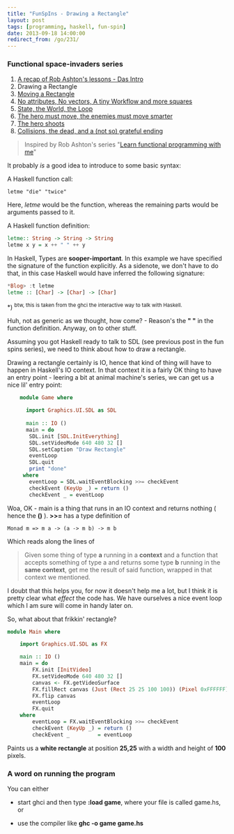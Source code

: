 ```yaml
---
title: "FunSpIns - Drawing a Rectangle"
layout: post
tags: [programming, haskell, fun-spin]
date: 2013-09-18 14:00:00
redirect_from: /go/231/
---
```


### Functional space-invaders series
1. [A recap of Rob Ashton's lessons - Das Intro](/2013/09/17/funspins-a-recap-of-rob-ashtons-lessons-das-intro)
1. Drawing a Rectangle
1. [Moving a Rectangle](/2013/09/19/funspins-moving-a-rectangle)
1. [No attributes, No vectors, A tiny Workflow and more squares](/2013/09/20/funspins-no-attributes-no-vectors-a-tiny-workflow-and-more-squares)
1. [State, the World, the Loop](/2013/09/23/funspins-state-the-world-the-loop)
1. [The hero must move, the enemies must move smarter](/2013/09/24/funspins-the-hero-must-move-the-enemies-must-move-smarter)
1. [The hero shoots](/2013/09/25/funspins-the-hero-shoots)
1. [Collisions, the dead, and a (not so) grateful ending](/2013/09/26/funspins-collisions-the-dead-and-a-not-so-grateful-ending)

> Inspired by Rob Ashton's series "[Learn functional programming with me][1]"

It probably *is* a good idea to introduce to some basic syntax:

A Haskell function call:

    letme "die" "twice"

Here, *letme* would be the function, whereas the remaining parts would be arguments passed to it.

A Haskell function definition:

```haskell
letme:: String -> String -> String
letme x y = x ++ " " ++ y
```

In Haskell, Types are **sooper-important**. In this example we have specified the signature of the function explicitly. 
As a sidenote, we don't have to do that, in this case Haskell would have inferred the following signature:

```haskell
*Blog> :t letme
letme :: [Char] -> [Char] -> [Char]
```

*) <sup>btw, this is taken from the ghci the interactive way to talk with Haskell.</sup>

Huh, not as generic as we thought, how come? - Reason's the **" "** in the function definition. Anyway, on to other stuff.


Assuming you got Haskell ready to talk to SDL (see previous post in the fun spins series), we need to think about how to draw a rectangle.

Drawing a rectangle certainly is IO, hence that kind of thing will have to happen in Haskell's IO context. In that context it is a fairly OK thing
to have an entry point - leering a bit at animal machine's series, we can get us a nice lil' entry point:

```haskell
    module Game where
    
      import Graphics.UI.SDL as SDL
    
      main :: IO ()
      main = do
       SDL.init [SDL.InitEverything]
       SDL.setVideoMode 640 480 32 []
       SDL.setCaption "Draw Rectangle"
       eventLoop
       SDL.quit
       print "done"
     where
       eventLoop = SDL.waitEventBlocking >>= checkEvent
       checkEvent (KeyUp _) = return ()
       checkEvent _ = eventLoop
```
 
Woa, OK - main is a thing that runs in an IO context and returns nothing ( hence the **()** ). 
**>>=** has a type definition of

    Monad m => m a -> (a -> m b) -> m b

Which reads along the lines of

> Given some thing of type **a** running in a **context** and a function that accepts something of type a and returns some type **b** running in the **same context**, get me the result of said function, wrapped in that context we mentioned.


I doubt that this helps you, for now it doesn't help me a lot, but I think it is pretty clear what *effect* the code has. We have ourselves a nice event loop which I am sure will come in handy later on. 

So, what about that frikkin' rectangle?

```haskell
module Main where

    import Graphics.UI.SDL as FX

    main :: IO ()
    main = do
        FX.init [InitVideo]
        FX.setVideoMode 640 480 32 []
        canvas <- FX.getVideoSurface
        FX.fillRect canvas (Just (Rect 25 25 100 100)) (Pixel 0xFFFFFF)
        FX.flip canvas
        eventLoop
        FX.quit
    where
        eventLoop = FX.waitEventBlocking >>= checkEvent
        checkEvent (KeyUp _) = return ()
        checkEvent _         = eventLoop
```

Paints us a **white rectangle** at position **25,25** with a width and height of **100** pixels.

### A word on running the program

You can either

* start ghci and then type **:load game**, where your file is called game.hs, or 
* use the compiler like **ghc -o game game.hs** 


  [1]: http://codeofrob.com/entries/learn-functional-programming-with-me---drawing-a-square.html